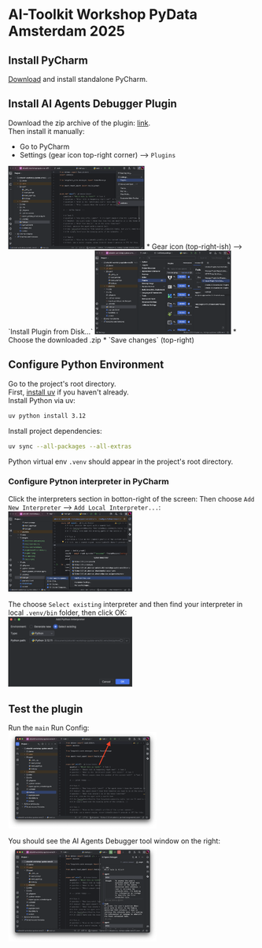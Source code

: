 # AI-Toolkit Workshop PyData Amsterdam 2025  

## Install PyCharm  

[Download](https://www.jetbrains.com/pycharm/download) and install standalone PyCharm.  

## Install AI Agents Debugger Plugin

Download the zip archive of the plugin: [link](https://drive.google.com/file/d/1mgyU7oQlVn4qCaSuKvMvZBCpHoz77dL0).  
Then install it manually: 
 * Go to PyCharm
 * Settings (gear icon top-right corner) --> `Plugins`  
  <img src="images/plugins-1.png" alt="Screenshot" style="width: 55%; height: auto;">  
 * Gear icon (top-right-ish) --> `Install Plugin from Disk…`  
   <img src="images/plugin-install-from-disk.png" alt="Screenshot" style="width: 55%; height: auto;">  
 * Choose the downloaded .zip
 * `Save changes` (top-right)  

## Configure Python Environment  

Go to the project's root directory.  
First, [install uv](https://docs.astral.sh/uv/getting-started/installation/) if you haven't already.  
Install Python via uv:  
```bash
uv python install 3.12
```  
Install project dependencies:  
```bash
uv sync --all-packages --all-extras
```
Python virtual env `.venv` should appear in the project's root directory.  

### Configure Pytnon interpreter in PyCharm  

Click the interpreters section in botton-right of the screen:
Then choose `Add New Interpreter` --> `Add Local Interpreter...`:  
<img src="images/interpreter-add-local.png" alt="Screenshot" style="width: 50%; height: auto;">

The choose `Select existing` interpreter and then find your interpreter in local `.venv/bin` folder, then click OK:  
<img src="images/interpreter-select.png" alt="Screenshot" style="width: 50%; height: auto;">

## Test the plugin  

Run the `main` Run Config:  
<img src="images/run-main.png" alt="Screenshot" style="width: 60%; height: auto;">

You should see the AI Agents Debugger tool window on the right:  
<img src="images/traces-1.png" alt="Screenshot" style="width: 60%; height: auto;"> 
